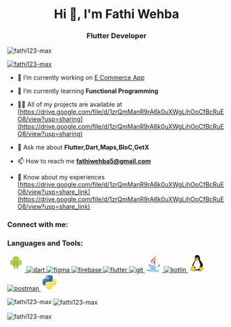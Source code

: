 <h1 align="center">Hi 👋, I'm Fathi Wehba</h1>
<h3 align="center">Flutter Developer</h3>

<p align="left"> <img src="https://komarev.com/ghpvc/?username=fathi123-max&label=Profile%20views&color=0e75b6&style=flat" alt="fathi123-max" /> </p>

<p align="left"> <a href="https://github.com/ryo-ma/github-profile-trophy"><img src="https://github-profile-trophy.vercel.app/?username=fathi123-max" alt="fathi123-max" /></a> </p>

- 🔭 I’m currently working on [E Commerce App]([https://github.com/Fathi123-max/mobmart])

- 🌱 I’m currently learning **Functional Programming**

- 👨‍💻 All of my projects are available at [https://drive.google.com/file/d/1zrQmManR9rA6k0uXWgLihOoCfBcRuEO8/view?usp=sharing](https://drive.google.com/file/d/1zrQmManR9rA6k0uXWgLihOoCfBcRuEO8/view?usp=sharing)

- 💬 Ask me about **Flutter,Dart,Maps,BloC,GetX**

- 📫 How to reach me **fathiwehba5@gmail.com**

- 📄 Know about my experiences [https://drive.google.com/file/d/1zrQmManR9rA6k0uXWgLihOoCfBcRuEO8/view?usp=share_link](https://drive.google.com/file/d/1zrQmManR9rA6k0uXWgLihOoCfBcRuEO8/view?usp=share_link)

<h3 align="left">Connect with me:</h3>
<p align="left">
</p>

<h3 align="left">Languages and Tools:</h3>
<p align="left"> <a href="https://developer.android.com" target="_blank" rel="noreferrer"> <img src="https://raw.githubusercontent.com/devicons/devicon/master/icons/android/android-original-wordmark.svg" alt="android" width="40" height="40"/> </a> <a href="https://dart.dev" target="_blank" rel="noreferrer"> <img src="https://www.vectorlogo.zone/logos/dartlang/dartlang-icon.svg" alt="dart" width="40" height="40"/> </a> <a href="https://www.figma.com/" target="_blank" rel="noreferrer"> <img src="https://www.vectorlogo.zone/logos/figma/figma-icon.svg" alt="figma" width="40" height="40"/> </a> <a href="https://firebase.google.com/" target="_blank" rel="noreferrer"> <img src="https://www.vectorlogo.zone/logos/firebase/firebase-icon.svg" alt="firebase" width="40" height="40"/> </a> <a href="https://flutter.dev" target="_blank" rel="noreferrer"> <img src="https://www.vectorlogo.zone/logos/flutterio/flutterio-icon.svg" alt="flutter" width="40" height="40"/> </a> <a href="https://git-scm.com/" target="_blank" rel="noreferrer"> <img src="https://www.vectorlogo.zone/logos/git-scm/git-scm-icon.svg" alt="git" width="40" height="40"/> </a> <a href="https://www.java.com" target="_blank" rel="noreferrer"> <img src="https://raw.githubusercontent.com/devicons/devicon/master/icons/java/java-original.svg" alt="java" width="40" height="40"/> </a> <a href="https://kotlinlang.org" target="_blank" rel="noreferrer"> <img src="https://www.vectorlogo.zone/logos/kotlinlang/kotlinlang-icon.svg" alt="kotlin" width="40" height="40"/> </a> <a href="https://www.linux.org/" target="_blank" rel="noreferrer"> <img src="https://raw.githubusercontent.com/devicons/devicon/master/icons/linux/linux-original.svg" alt="linux" width="40" height="40"/> </a> <a href="https://postman.com" target="_blank" rel="noreferrer"> <img src="https://www.vectorlogo.zone/logos/getpostman/getpostman-icon.svg" alt="postman" width="40" height="40"/> </a> <a href="https://www.python.org" target="_blank" rel="noreferrer"> <img src="https://raw.githubusercontent.com/devicons/devicon/master/icons/python/python-original.svg" alt="python" width="40" height="40"/> </a> </p>

<p><img align="left" src="https://github-readme-stats.vercel.app/api/top-langs?username=fathi123-max&show_icons=true&locale=en&layout=compact" alt="fathi123-max" /></p>

<p>&nbsp;<img align="center" src="https://github-readme-stats.vercel.app/api?username=fathi123-max&show_icons=true&locale=en" alt="fathi123-max" /></p>

<p><img align="center" src="https://github-readme-streak-stats.herokuapp.com/?user=fathi123-max&" alt="fathi123-max" /></p>
